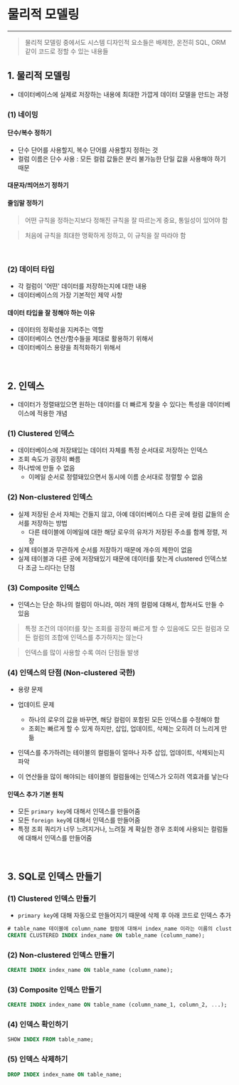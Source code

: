 # 물리적 모델링
************
> 물리적 모델링 중에서도 시스템 디자인적 요소들은 배제한, 온전히 SQL, ORM 같이 코드로 정할 수 있는 내용들

## 1. 물리적 모델링
* 데이터베이스에 실제로 저장하는 내용에 최대한 가깝게 데이터 모델을 만드는 과정

### (1) 네이밍
#### 단수/복수 정하기
* 단수 단어를 사용할지, 복수 단어를 사용할지 정하는 것
* 컬럼 이름은 단수 사용 : 모든 컬럼 값들은 분리 불가능한 단일 값을 사용해야 하기 때문

#### 대문자/띄어쓰기 정하기

#### 줄임말 정하기

> 어떤 규칙을 정하는지보다 정해진 규칙을 잘 따르는게 중요, 통일성이 있어야 함

> 처음에 규칙을 최대한 명확하게 정하고, 이 규칙을 잘 따라야 함


<br>

### (2) 데이터 타입
* 각 컬럼이 '어떤' 데이터를 저장하는지에 대한 내용
* 데이터베이스의 가장 기본적인 제약 사항

#### 데이터 타입을 잘 정해야 하는 이유
* 데이터의 정확성을 지켜주는 역할
* 데이터베이스 연산/함수들을 제대로 활용하기 위해서
* 데이터베이스 용량을 최적화하기 위해서



<br>


## 2. 인덱스

* 데이터가 정렬돼있으면 원하는 데이터를 더 빠르게 찾을 수 있다는 특성을 데이터베이스에 적용한 개념


### (1) Clustered 인덱스
* 데이터베이스에 저장돼있는 데이터 자체를 특정 순서대로 저장하는 인덱스
* 조회 속도가 굉장히 빠름
* 하나밖에 만들 수 없음
  * 이메일 순서로 정렬돼있으면서 동시에 이름 순서대로 정렬할 수 없음


### (2) Non-clustered 인덱스
* 실제 저장된 순서 자체는 건들지 않고, 아예 데이터베이스 다른 곳에 컬럼 값들의 순서를 저장하는 방법
  * 다른 테이블에 이메일에 대한 해당 로우의 유저가 저장된 주소를 함께 정렬, 저장
* 실제 테이블과 무관하게 순서를 저장하기 때문에 개수의 제한이 없음
* 실제 테이블과 다른 곳에 저장돼있기 때문에 데이터를 찾는게 clustered 인덱스보다 조금 느리다는 단점


### (3) Composite 인덱스
* 인덱스는 단순 하나의 컬럼이 아니라, 여러 개의 컬럼에 대해서, 합쳐서도 만들 수 있음


> 특정 조건의 데이터를 찾는 조회를 굉장히 빠르게 할 수 있음에도 모든 컬럼과 모든 컬럼의 조합에 인덱스를 추가하지는 않는다


> 인덱스를 많이 사용할 수록 여러 단점들 발생

### (4) 인덱스의 단점 (Non-clustered 국한)
* 용량 문제 
* 업데이트 문제
  * 하나의 로우의 값을 바꾸면, 해당 컬럼이 포함된 모든 인덱스를 수정해야 함
  * 조회는 빠르게 할 수 있게 하지만, 삽입, 업데이트, 삭제는 오히려 더 느리게 만듦



* 인덱스를 추가하려는 테이블의 컬럼들이 얼마나 자주 삽입, 업데이트, 삭제되는지 파악
* 이 연산들을 많이 해야되는 테이블의 컬럼들에는 인덱스가 오히려 역효과를 낳는다

#### 인덱스 추가 기본 원칙
* 모든 `primary key`에 대해서 인덱스를 만들어줌
* 모든 `foreign key`에 대해서 인덱스를 만들어줌
* 특정 조회 쿼리가 너무 느려지거나, 느려질 게 확실한 경우 조회에 사용되는 컬럼들에 대해서 인덱스를 만들어줌

<br>

## 3. SQL로 인덱스 만들기
### (1) Clustered 인덱스 만들기
* `primary key`에 대해 자동으로 만들어지기 때문에 삭제 후 아래 코드로 인덱스 추가
```sql
# table_name 테이블에 column_name 컬럼에 대해서 index_name 이라는 이름의 clustered 인덱스를 만들어라
CREATE CLUSTERED INDEX index_name ON table_name (column_name);
```


### (2) Non-clustered 인덱스 만들기
```sql
CREATE INDEX index_name ON table_name (column_name);
```

### (3) Composite 인덱스 만들기
```sql
CREATE INDEX index_name ON table_name (column_name_1, column_2, ...);
```
### (4) 인덱스 확인하기
```sql
SHOW INDEX FROM table_name;
```


### (5) 인덱스 삭제하기
```sql
DROP INDEX index_name ON table_name;
```